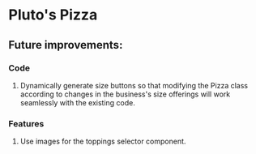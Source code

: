 # Pluto's Pizza
## Future improvements:
### Code
1. Dynamically generate size buttons so that modifying the Pizza class according to changes in the business's size offerings will work seamlessly with the existing code.
### Features
1. Use images for the toppings selector component.